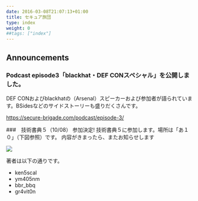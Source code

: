 ```yaml
---
date: 2016-03-08T21:07:13+01:00
title: セキュア旅団
type: index
weight: 0
##tags: ["index"]
---
```

## Announcements
### Podcast episode3「blackhat・DEF CONスペシャル」を公開しました。
DEF CONおよびblackhatの（Arsenal）スピーカーおよび参加者が語られています。BSidesなどのサイドストーリーも盛りだくさんです。

https://secure-brigade.com/podcast/episode-3/

###　技術書典５（10/08） 参加決定!
技術書典５に参加します。場所は「あ１０」（下図参照）です。
内容がきまったら、またお知らせします

![](/images/shoten-location.png)

著者は以下の通りです。

* ken5scal
* ym405nm
* bbr_bbq
* gr4vit0n
